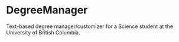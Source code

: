 # DegreeManager
Text-based degree manager/customizer for a Science student at the University of British Columbia.
